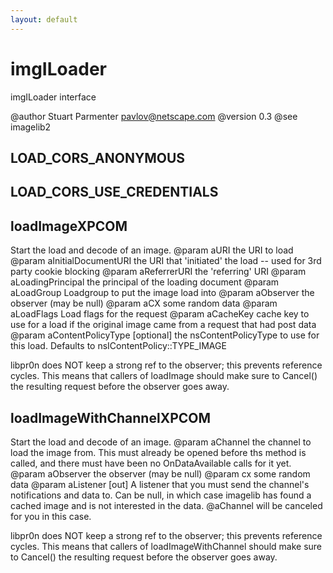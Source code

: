 ```yaml
---
layout: default
---
```


# imgILoader #

imgILoader interface

@author Stuart Parmenter <pavlov@netscape.com>
@version 0.3
@see imagelib2


## LOAD_CORS_ANONYMOUS ##

## LOAD_CORS_USE_CREDENTIALS ##

## loadImageXPCOM ##

Start the load and decode of an image.
@param aURI the URI to load
@param aInitialDocumentURI the URI that 'initiated' the load -- used for 3rd party cookie blocking
@param aReferrerURI the 'referring' URI
@param aLoadingPrincipal the principal of the loading document
@param aLoadGroup Loadgroup to put the image load into
@param aObserver the observer (may be null)
@param aCX some random data
@param aLoadFlags Load flags for the request
@param aCacheKey cache key to use for a load if the original
                 image came from a request that had post data
@param aContentPolicyType [optional] the nsContentPolicyType to
                          use for this load. Defaults to
                          nsIContentPolicy::TYPE_IMAGE


libpr0n does NOT keep a strong ref to the observer; this prevents
reference cycles.  This means that callers of loadImage should
make sure to Cancel() the resulting request before the observer
goes away.


## loadImageWithChannelXPCOM ##

Start the load and decode of an image.
@param aChannel the channel to load the image from.  This must
                already be opened before ths method is called, and there
                must have been no OnDataAvailable calls for it yet.
@param aObserver the observer (may be null)
@param cx some random data
@param aListener [out]
       A listener that you must send the channel's notifications and data to.
       Can be null, in which case imagelib has found a cached image and is
       not interested in the data. @aChannel will be canceled for you in
       this case.

libpr0n does NOT keep a strong ref to the observer; this prevents
reference cycles.  This means that callers of loadImageWithChannel should
make sure to Cancel() the resulting request before the observer goes away.

